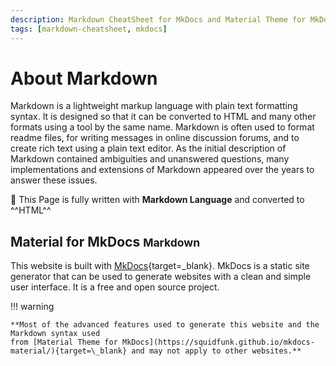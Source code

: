```yaml
---
description: Markdown CheatSheet for MkDocs and Material Theme for MkDocs. Markdown is a lightweight markup language with plain text formatting syntax. It is designed so that it can be converted to HTML and many other formats using a tool by the same name. Markdown is often used to format readme files, for writing messages in online discussion forums, and to create rich text using a plain text editor. As the initial description of Markdown contained ambiguities and unanswered questions, many implementations and extensions of Markdown appeared over the years to answer these issues.
tags: [markdown-cheatsheet, mkdocs]
---
```


# About Markdown

Markdown is a lightweight markup language with plain text formatting syntax. It is designed so that it can be converted to HTML and many other formats using a tool by the same name. Markdown is often used to format readme files, for writing messages in online discussion forums, and to create rich text using a plain text editor. As the initial description of Markdown contained ambiguities and unanswered questions, many implementations and extensions of Markdown appeared over the years to answer these issues.

:blue_book: This Page is fully written with **Markdown Language** and converted to ^^HTML^^

## Material for MkDocs <small>Markdown</small>

This website is built with [MkDocs](https://www.mkdocs.org/){target=\_blank}. MkDocs is a static site generator that can be used to generate websites with a clean and simple user interface. It is a free and open source project.

!!! warning

    **Most of the advanced features used to generate this website and the Markdown syntax used
    from [Material Theme for MkDocs](https://squidfunk.github.io/mkdocs-material/){target=\_blank} and may not apply to other websites.**
